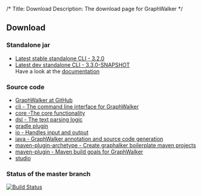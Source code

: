 /*
Title: Download
Description: The download page for GraphWalker
*/

## Download

### Standalone jar
* [Latest stable standalone CLI - 3.2.0](/archive/graphwalker.jar)<br>
* [Latest dev standalone CLI - 3.3.0-SNAPSHOT](/archive/graphwalker-cli-3.3.0-SNAPSHOT.jar)<br>
  Have a look at the [documentation](/docs/command_line_syntax)

### Source code
 * [GraphWalker at GitHub](https://github.com/GraphWalker)
 * [cli - The command line interface for GraphWalker](https://github.com/GraphWalker/graphwalker-project/tree/master/graphwalker-cli)
 * [core -The core functionality](https://github.com/GraphWalker/graphwalker-project/tree/master/graphwalker-core)
 * [dsl - The text parsing logic](https://github.com/GraphWalker/graphwalker-project/tree/master/graphwalker-dsl)
 * [gradle plugin](https://github.com/GraphWalker/graphwalker-project/tree/master/graphwalker-gradle-plugin)
 * [io - Handles input and output](https://github.com/GraphWalker/graphwalker-project/tree/master/graphwalker-io)
 * [java - GraphWalker annotation and source code generation](https://github.com/GraphWalker/graphwalker-project/tree/master/graphwalker-java)
 * [maven-plugin-archetype - Create graphalker boilerplate maven projects](https://github.com/GraphWalker/graphwalker-project/tree/master/graphwalker-maven-archetype)
 * [maven-plugin - Maven build goals for GraphWalker](https://github.com/GraphWalker/graphwalker-project/tree/master/graphwalker-maven-plugin)
 * [studio ](https://github.com/GraphWalker/graphwalker-project/tree/master/graphwalker-studio)

### Status of the master branch
[![Build Status](https://travis-ci.org/GraphWalker/graphwalker-project.svg?branch=master)](https://travis-ci.org/GraphWalker/graphwalker-project)
